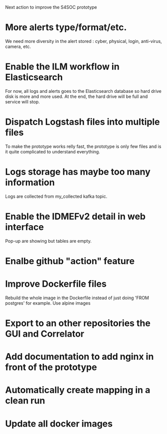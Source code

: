 Next action to improve the S4SOC prototype

# More alerts type/format/etc.

We need more diversity in the alert stored : cyber, physical, login, anti-virus, camera, etc.

# Enable the ILM workflow in Elasticsearch

For now, all logs and alerts goes to the Elasticsearch database so hard drive disk is more and more used. At the end, the hard drive will be full and service will stop.

# Dispatch Logstash files into multiple files

To make the prototype works relly fast, the prototype is only few files and is it quite complicated to understand everything.

# Logs storage has maybe too many information

Logs are collected from my_collected kafka topic.

# Enable the IDMEFv2 detail in web interface

Pop-up are showing but tables are empty.

# Enalbe github "action" feature

# Improve Dockerfile files

Rebuild the whole image in the Dockerfile instead of just doing 'FROM postgres' for example.
Use alpine images

# Export to an other repositories the GUI and Correlator

# Add documentation to add nginx in front of the prototype

# Automatically create mapping in a clean run

# Update all docker images
